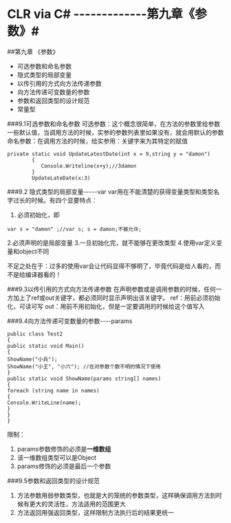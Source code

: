 ﻿CLR via C#   -------------第九章《参数》#
========================================
##第九章                《参数》

 - 可选参数和命名参数
 - 隐式类型的局部变量
 - 以传引用的方式向方法传递参数
 - 向方法传递可变数量的参数
 - 参数和返回类型的设计规范
 - 常量型

###9.1可选参数和命名参数
可选参数：这个概念很简单，在方法的参数里给参数一些默认值，当调用方法的时候，实参的参数列表里如果没有，就会用默认的参数
命名参数：在调用方法的时候，给实参用：关键字来为其特定的赋值
```
private static void UpdateLatestDate(int x = 9,string y = "damon")
        {
           Console.Writeline(x+y);//3damon
        }
        UpdateLateDate(x:3)
```        

###9.2 隐式类型的局部变量-----var
var用在不能清楚的获得变量类型和类型名字过长的时候。有四个显要特点：

 1. 必须初始化，即
```
var s = "damon" ;//var s; s = damon;不被允许;
```
2.必须声明的是局部变量
3.一旦初始化完，就不能够在更改类型
4.使用var定义变量和object不同

不足之处在于：过多的使用var会让代码显得不够明了，毕竟代码是给人看的，而不是给编译器看的！

###9.3以传引用的方式向方法传递参数
在声明参数或是调用参数的时候，任何一方加上了ref或out关键字，都必须同时显示声明出该关键字。
ref：用前必须初始化，可读可写
out：用前不用初始化，但是一定要调用的时候给这个值写入

###9.4向方法传递可变数量的参数----params
```
public class Test2 
{ 
public static void Main() 
{ 
ShowName("小兵"); 
ShowName("小王", "小六"); //在对参数个数不明的情况下使用
} 
public static void ShowName(params string[] names) 
{ 
foreach (string name in names) 
{ 
Console.WriteLine(name); 
} 
} 
} 
```
限制：
1. params参数修饰的必须是**一维数组**
2. 该一维数组类型可以是Object
3. params修饰的必须是最后一个参数

###9.5参数和返回类型的设计规范

 1. 方法参数用弱参数类型，也就是大的笼统的参数类型，这样确保调用方法到时候有更大的灵活性，方法适用的范围更大
 2. 方法返回用强返回类型，这样限制方法执行后的结果更统一

